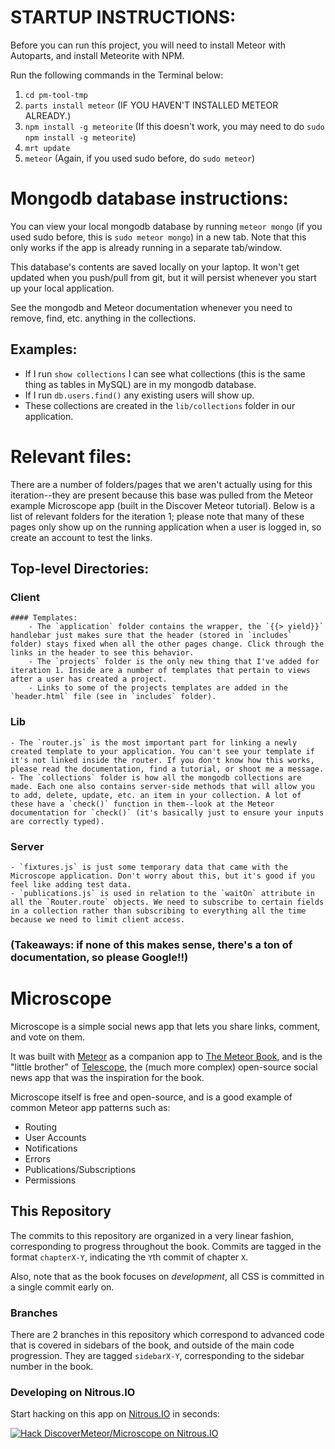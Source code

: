 # STARTUP INSTRUCTIONS: 

Before you can run this project, you will need to install Meteor with Autoparts, and install Meteorite with NPM.

Run the following commands in the Terminal below:

1. `cd pm-tool-tmp`
2. `parts install meteor` (IF YOU HAVEN'T INSTALLED METEOR ALREADY.)
3. `npm install -g meteorite` (If this doesn't work, you may need to do `sudo npm install -g meteorite`)
4. `mrt update`
5. `meteor` (Again, if you used sudo before, do `sudo meteor`)

# Mongodb database instructions:

You can view your local mongodb database by running `meteor mongo` (if you used sudo before, this is `sudo meteor mongo`) in a new tab. Note that this only works if the app is already running in a separate tab/window. 

This database's contents are saved locally on your laptop. It won't get updated when you push/pull from git, but it will persist whenever you start up your local application. 

See the mongodb and Meteor documentation whenever you need to remove, find, etc. anything in the collections. 

## Examples: 
- If I run `show collections` I can see what collections (this is the same thing as tables in MySQL) are in my mongodb database. 
- If I run `db.users.find()` any existing users will show up. 
- These collections are created in the `lib/collections` folder in our application.  

# Relevant files:
There are a number of folders/pages that we aren't actually using for this iteration--they are present because this base was pulled from the Meteor example Microscope app (built in the Discover Meteor tutorial). Below is a list of relevant folders for the iteration 1; please note that many of these pages only show up on the running application when a user is logged in, so create an account to test the links.

## Top-level Directories: 
### Client
	#### Templates: 
		- The `application` folder contains the wrapper, the `{{> yield}}` handlebar just makes sure that the header (stored in `includes` folder) stays fixed when all the other pages change. Click through the links in the header to see this behavior. 
		- The `projects` folder is the only new thing that I've added for iteration 1. Inside are a number of templates that pertain to views after a user has created a project. 
		- Links to some of the projects templates are added in the `header.html` file (see in `includes` folder).


### Lib
	- The `router.js` is the most important part for linking a newly created template to your application. You can't see your template if it's not linked inside the router. If you don't know how this works, please read the documentation, find a tutorial, or shoot me a message. 
	- The `collections` folder is how all the mongodb collections are made. Each one also contains server-side methods that will allow you to add, delete, update, etc. an item in your collection. A lot of these have a `check()` function in them--look at the Meteor documentation for `check()` (it's basically just to ensure your inputs are correctly typed).

### Server
	- `fixtures.js` is just some temporary data that came with the Microscope application. Don't worry about this, but it's good if you feel like adding test data. 
	- `publications.js` is used in relation to the `waitOn` attribute in all the `Router.route` objects. We need to subscribe to certain fields in a collection rather than subscribing to everything all the time because we need to limit client access. 

### (Takeaways: if none of this makes sense, there's a ton of documentation, so please Google!!)

# Microscope

Microscope is a simple social news app that lets you share links, comment, and vote on them.

It was built with [Meteor](http://meteor.com) as a companion app to [The Meteor Book](http://themeteorbook.com), and is the "little brother" of [Telescope](http://telesc.pe), the (much more complex) open-source social news app that was the inspiration for the book.

Microscope itself is free and open-source, and is a good example of common Meteor app patterns such as:

- Routing
- User Accounts
- Notifications
- Errors
- Publications/Subscriptions
- Permissions

## This Repository

The commits to this repository are organized in a very linear fashion, corresponding to progress throughout the book. Commits are tagged in the format `chapterX-Y`, indicating the `Y`th commit of chapter `X`.

Also, note that as the book focuses on _development_, all CSS is committed in a single commit early on.

### Branches

There are 2 branches in this repository which correspond to advanced code that is covered in sidebars of the book, and outside of the main code progression. They are tagged `sidebarX-Y`, corresponding to the sidebar number in the book.

### Developing on Nitrous.IO

Start hacking on this app on
[Nitrous.IO](https://www.nitrous.io/?utm_source=github.com&utm_campaign=Microscope&utm_medium=hackonnitrous)
in seconds:

[![Hack DiscoverMeteor/Microscope on
Nitrous.IO](https://d3o0mnbgv6k92a.cloudfront.net/assets/hack-l-v1-3cc067e71372f6045e1949af9d96095b.png)](https://www.nitrous.io/hack_button?source=embed&runtime=nodejs&repo=DiscoverMeteor%2FMicroscope&file_to_open=README.nitrous.md)

